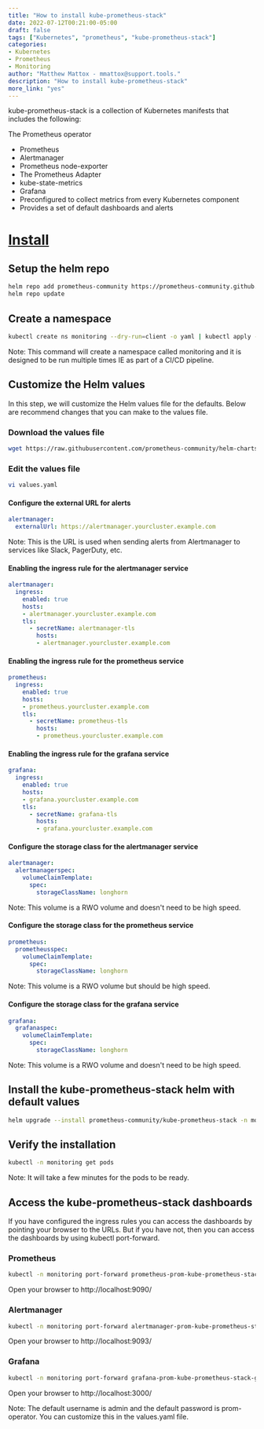 ```yaml
---
title: "How to install kube-prometheus-stack"
date: 2022-07-12T00:21:00-05:00
draft: false
tags: ["Kubernetes", "prometheus", "kube-prometheus-stack"]
categories:
- Kubernetes
- Prometheus
- Monitoring
author: "Matthew Mattox - mmattox@support.tools."
description: "How to install kube-prometheus-stack"
more_link: "yes"
---
```


kube-prometheus-stack is a collection of Kubernetes manifests that includes the following:

The Prometheus operator
- Prometheus
- Alertmanager
- Prometheus node-exporter
- The Prometheus Adapter
- kube-state-metrics
- Grafana
- Preconfigured to collect metrics from every Kubernetes component
- Provides a set of default dashboards and alerts

<!--more-->
# [Install](#install)

## Setup the helm repo

```bash
helm repo add prometheus-community https://prometheus-community.github.io/helm-charts
helm repo update
```

## Create a namespace

```bash
kubectl create ns monitoring --dry-run=client -o yaml | kubectl apply -f -
```

Note: This command will create a namespace called monitoring and it is designed to be run multiple times IE as part of a CI/CD pipeline.

## Customize the Helm values

In this step, we will customize the Helm values file for the defaults. Below are recommend changes that you can make to the values file.

### Download the values file

```bash
wget https://raw.githubusercontent.com/prometheus-community/helm-charts/main/charts/kube-prometheus-stack/values.yaml
```

### Edit the values file

```bash
vi values.yaml
```

#### Configure the external URL for alerts

```yaml
alertmanager:
  externalUrl: https://alertmanager.yourcluster.example.com
```

Note: This is the URL is used when sending alerts from Alertmanager to services like Slack, PagerDuty, etc.

#### Enabling the ingress rule for the alertmanager service

```yaml
alertmanager:
  ingress:
    enabled: true
    hosts:
    - alertmanager.yourcluster.example.com
    tls:
      - secretName: alertmanager-tls
        hosts:
        - alertmanager.yourcluster.example.com
```

#### Enabling the ingress rule for the prometheus service

```yaml
prometheus:
  ingress:
    enabled: true
    hosts:
    - prometheus.yourcluster.example.com
    tls:
      - secretName: prometheus-tls
        hosts:
        - prometheus.yourcluster.example.com
```

#### Enabling the ingress rule for the grafana service

```yaml
grafana:
  ingress:
    enabled: true
    hosts:
    - grafana.yourcluster.example.com
    tls:
      - secretName: grafana-tls
        hosts:
        - grafana.yourcluster.example.com
```

#### Configure the storage class for the alertmanager service

```yaml
alertmanager:
  alertmanagerspec:
    volumeClaimTemplate:
      spec:
        storageClassName: longhorn
```
Note: This volume is a RWO volume and doesn't need to be high speed.

#### Configure the storage class for the prometheus service

```yaml
prometheus:
  prometheusspec:
    volumeClaimTemplate:
      spec:
        storageClassName: longhorn
```
Note: This volume is a RWO volume but should be high speed.

#### Configure the storage class for the grafana service

```yaml
grafana:
  grafanaspec:
    volumeClaimTemplate:
      spec:
        storageClassName: longhorn
```
Note: This volume is a RWO volume and doesn't need to be high speed.


## Install the kube-prometheus-stack helm with default values

```bash
helm upgrade --install prometheus-community/kube-prometheus-stack -n monitoring --name kube-prometheus-stack -f values.yaml
```

## Verify the installation

```bash
kubectl -n monitoring get pods
```

Note: It will take a few minutes for the pods to be ready.

## Access the kube-prometheus-stack dashboards

If you have configured the ingress rules you can access the dashboards by pointing your browser to the URLs. But if you have not, then you can access the dashboards by using kubectl port-forward.


### Prometheus

```bash
kubectl -n monitoring port-forward prometheus-prom-kube-prometheus-stack-prometheus-0 9090 &
```

Open your browser to http://localhost:9090/

### Alertmanager

```bash
kubectl -n monitoring port-forward alertmanager-prom-kube-prometheus-stack-alertmanager-0 9093 &
```

Open your browser to http://localhost:9093/

### Grafana

```bash
kubectl -n monitoring port-forward grafana-prom-kube-prometheus-stack-grafana-0 3000 &
```

Open your browser to http://localhost:3000/

Note: The default username is admin and the default password is prom-operator. You can customize this in the values.yaml file.